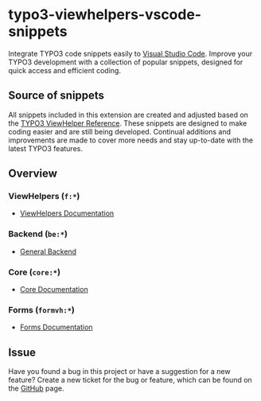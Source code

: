 # typo3-viewhelpers-vscode-snippets

Integrate TYPO3 code snippets easily to [Visual Studio Code](https://code.visualstudio.com). Improve your TYPO3 development with a collection of popular snippets, designed for quick access and efficient coding.

## Source of snippets

All snippets included in this extension are created and adjusted based on the [TYPO3 ViewHelper Reference](https://docs.typo3.org/other/typo3/view-helper-reference/main/en-us/). These snippets are designed to make coding easier and are still being developed. Continual additions and improvements are made to cover more needs and stay up-to-date with the latest TYPO3 features.

## Overview

### ViewHelpers (`f:*`)
- [ViewHelpers Documentation](./docs/f/README.md)

### Backend (`be:*`)
- [General Backend](./docs/be/README.md)

### Core (`core:*`)
- [Core Documentation](./docs/core/README.md)

### Forms (`formvh:*`)
- [Forms Documentation](./docs/formvh/README.md)

## Issue

Have you found a bug in this project or have a suggestion for a new feature? Create a new ticket for the bug or feature, which can be found on the [GitHub](https://github.com/krudi/typo3-viewhelpers-vscode-snippets/issues) page.
